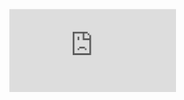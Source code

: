 <iframe src="https://github.com/msalettes/techradar/index.html" frameborder="0" allowfullscreen="allowfullscreen"> </iframe>
